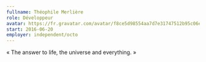 ```yaml
---
fullname: Théophile Merlière
role: Développeur
avatar: https://fr.gravatar.com/avatar/f8ce5d98554aa7d7e31747512b95c06e?size=512
start: 2016-06-20
employer: independent/octo
---
```


« The answer to life, the universe and everything. »
